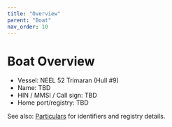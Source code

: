 ```yaml
---
title: "Overview"
parent: "Boat"
nav_order: 10
---
```


# Boat Overview

- Vessel: NEEL 52 Trimaran (Hull #9)
- Name: TBD
- HIN / MMSI / Call sign: TBD
- Home port/registry: TBD

See also: [Particulars](./particulars.md) for identifiers and registry details.
